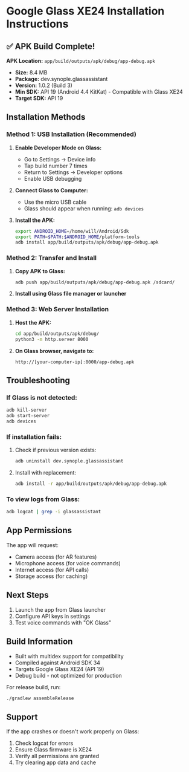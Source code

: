 # Google Glass XE24 Installation Instructions

## ✅ APK Build Complete!

**APK Location:** `app/build/outputs/apk/debug/app-debug.apk`
- **Size:** 8.4 MB
- **Package:** dev.synople.glassassistant
- **Version:** 1.0.2 (Build 3)
- **Min SDK:** API 19 (Android 4.4 KitKat) - Compatible with Glass XE24
- **Target SDK:** API 19

## Installation Methods

### Method 1: USB Installation (Recommended)

1. **Enable Developer Mode on Glass:**
   - Go to Settings → Device info
   - Tap build number 7 times
   - Return to Settings → Developer options
   - Enable USB debugging

2. **Connect Glass to Computer:**
   - Use the micro USB cable
   - Glass should appear when running: `adb devices`

3. **Install the APK:**
   ```bash
   export ANDROID_HOME=/home/will/Android/Sdk
   export PATH=$PATH:$ANDROID_HOME/platform-tools
   adb install app/build/outputs/apk/debug/app-debug.apk
   ```

### Method 2: Transfer and Install

1. **Copy APK to Glass:**
   ```bash
   adb push app/build/outputs/apk/debug/app-debug.apk /sdcard/
   ```

2. **Install using Glass file manager or launcher**

### Method 3: Web Server Installation

1. **Host the APK:**
   ```bash
   cd app/build/outputs/apk/debug/
   python3 -m http.server 8000
   ```

2. **On Glass browser, navigate to:**
   ```
   http://[your-computer-ip]:8000/app-debug.apk
   ```

## Troubleshooting

### If Glass is not detected:
```bash
adb kill-server
adb start-server
adb devices
```

### If installation fails:
1. Check if previous version exists:
   ```bash
   adb uninstall dev.synople.glassassistant
   ```

2. Install with replacement:
   ```bash
   adb install -r app/build/outputs/apk/debug/app-debug.apk
   ```

### To view logs from Glass:
```bash
adb logcat | grep -i glassassistant
```

## App Permissions
The app will request:
- Camera access (for AR features)
- Microphone access (for voice commands)
- Internet access (for API calls)
- Storage access (for caching)

## Next Steps

1. Launch the app from Glass launcher
2. Configure API keys in settings
3. Test voice commands with "OK Glass"

## Build Information

- Built with multidex support for compatibility
- Compiled against Android SDK 34
- Targets Google Glass XE24 (API 19)
- Debug build - not optimized for production

For release build, run:
```bash
./gradlew assembleRelease
```

## Support

If the app crashes or doesn't work properly on Glass:
1. Check logcat for errors
2. Ensure Glass firmware is XE24
3. Verify all permissions are granted
4. Try clearing app data and cache
